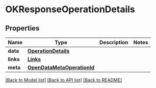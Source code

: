 # OKResponseOperationDetails

## Properties
Name | Type | Description | Notes
------------ | ------------- | ------------- | -------------
**data** | [**OperationDetails**](OperationDetails.md) |  | 
**links** | [**Links**](Links.md) |  | 
**meta** | [**OpenDataMetaOperationId**](OpenDataMetaOperationId.md) |  | 

[[Back to Model list]](../README.md#documentation-for-models) [[Back to API list]](../README.md#documentation-for-api-endpoints) [[Back to README]](../README.md)

